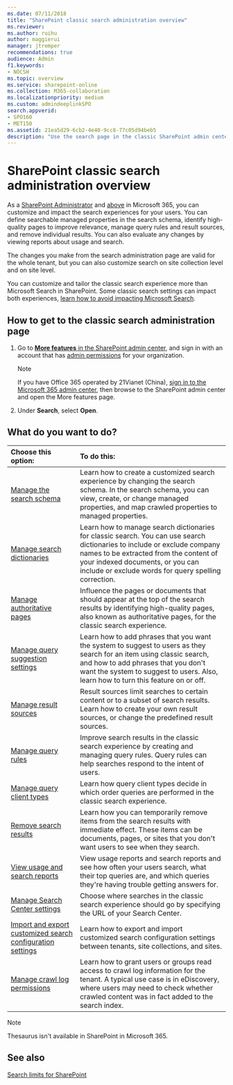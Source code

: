 ```yaml
---
ms.date: 07/11/2018
title: "SharePoint classic search administration overview"
ms.reviewer: 
ms.author: ruihu
author: maggierui
manager: jtremper
recommendations: true
audience: Admin
f1.keywords:
- NOCSH
ms.topic: overview
ms.service: sharepoint-online
ms.collection: M365-collaboration
ms.localizationpriority: medium
ms.custom: admindeeplinkSPO
search.appverid:
- SPO160
- MET150
ms.assetid: 21ea5d29-6cb2-4e40-9cc8-77c05d94beb5
description: "Use the search page in the classic SharePoint admin center to customize the classic search experience for users."
---
```


# SharePoint classic search administration overview

As a [SharePoint Administrator](/sharepoint/sharepoint-admin-role) and [above](/microsoft-365/admin/add-users/about-admin-roles) in Microsoft 365, you can customize and impact the search experiences for your users. You can define searchable managed properties in the search schema, identify high-quality pages to improve relevance, manage query rules and result sources, and remove individual results. You can also evaluate any changes by viewing reports about usage and search.
  
The changes you make from the search administration page are valid for the whole tenant, but you can also customize search on site collection level and on site level.

You can customize and tailor the classic search experience more than Microsoft Search in SharePoint. Some classic search settings can impact both experiences, [learn how to avoid impacting Microsoft Search](differences-classic-modern-search.md).
  
## How to get to the classic search administration page
<a name="__top"> </a>

1. Go to <a href="https://go.microsoft.com/fwlink/?linkid=2185077" target="_blank">**More features** in the SharePoint admin center</a>, and sign in with an account that has [admin permissions](./sharepoint-admin-role.md) for your organization.

   > [!NOTE]
   > If you have Office 365 operated by 21Vianet (China), [sign in to the Microsoft 365 admin center](https://go.microsoft.com/fwlink/p/?linkid=850627), then browse to the SharePoint admin center and open the More features page.

2. Under **Search**, select **Open**.
    
## What do you want to do?
<a name="__top"> </a>

| Choose this option: | To do this: |
|:-----|:-----|
|[Manage the search schema](manage-search-schema.md) |Learn how to create a customized search experience by changing the search schema. In the search schema, you can view, create, or change managed properties, and map crawled properties to managed properties. |
|[Manage search dictionaries](manage-search-dictionaries.md) |Learn how to manage search dictionaries for classic search. You can use search dictionaries to include or exclude company names to be extracted from the content of your indexed documents, or you can include or exclude words for query spelling correction. |
|[Manage authoritative pages](manage-authoritative-pages.md) |Influence the pages or documents that should appear at the top of the search results by identifying high-quality pages, also known as authoritative pages, for the classic search experience. |
|[Manage query suggestion settings](manage-query-suggestions.md) |Learn how to add phrases that you want the system to suggest to users as they search for an item using classic search, and how to add phrases that you don't want the system to suggest to users. Also, learn how to turn this feature on or off. |
|[Manage result sources](manage-result-sources.md) |Result sources limit searches to certain content or to a subset of search results. Learn how to create your own result sources, or change the predefined result sources. |
|[Manage query rules](manage-query-rules.md) |Improve search results in the classic search experience by creating and managing query rules. Query rules can help searches respond to the intent of users. |
|[Manage query client types](query-throttling.md) |Learn how query client types decide in which order queries are performed in the classic search experience. |
|[Remove search results](remove-search-results.md) |Learn how you can temporarily remove items from the search results with immediate effect. These items can be documents, pages, or sites that you don't want users to see when they search. |
|[View usage and search reports](view-search-usage-reports-modern-sites.md) |View usage reports and search reports and see how often your users search, what their top queries are, and which queries they're having trouble getting answers for. |
|[Manage Search Center settings](specify-default-search-center.md) |Choose where searches in the classic search experience should go by specifying the URL of your Search Center. |
|[Import and export customized search configuration settings](export-and-import-search-settings.md) |Learn how to export and import customized search configuration settings between tenants, site collections, and sites. |
|[Manage crawl log permissions](set-crawl-log-permissions.md) |Learn how to grant users or groups read access to crawl log information for the tenant. A typical use case is in eDiscovery, where users may need to check whether crawled content was in fact added to the search index. |
   
> [!NOTE]
> Thesaurus isn't available in SharePoint in Microsoft 365. 
  
## See also
<a name="__top"> </a>

[Search limits for SharePoint](search-limits.md)

